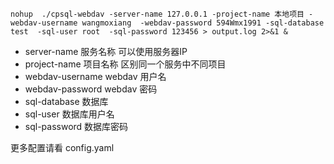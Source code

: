 
```
nohup  ./cpsql-webdav -server-name 127.0.0.1 -project-name 本地项目 -webdav-username wangmoxiang  -webdav-password 594Wmx1991 -sql-database test  -sql-user root  -sql-password 123456 > output.log 2>&1 &
```

- server-name 服务名称 可以使用服务器IP
- project-name 项目名称 区别同一个服务中不同项目
- webdav-username webdav 用户名
- webdav-password  webdav 密码
- sql-database 数据库
- sql-user 数据库用户名
- sql-password 数据库密码


更多配置请看 config.yaml
